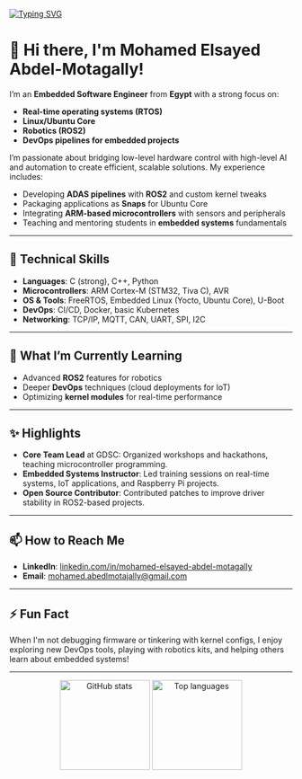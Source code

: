 <!-- Typing SVG (optional) -->
[![Typing SVG](https://readme-typing-svg.demolab.com?font=Fira+Code&size=22&pause=1000&width=435&lines=Hello%2C+I'm+Mohamed+Abdel-Motagally;Embedded+Software+Engineer;Robotics+%7C+DevOps+%7C+RTOS+%7C+Linux)](https://git.io/typing-svg)

# 👋 Hi there, I'm Mohamed Elsayed Abdel-Motagally!

I’m an **Embedded Software Engineer** from **Egypt** with a strong focus on:
- **Real-time operating systems (RTOS)**
- **Linux/Ubuntu Core**
- **Robotics (ROS2)**
- **DevOps pipelines for embedded projects**

I’m passionate about bridging low-level hardware control with high-level AI and automation to create efficient, scalable solutions. My experience includes:
- Developing **ADAS pipelines** with **ROS2** and custom kernel tweaks
- Packaging applications as **Snaps** for Ubuntu Core
- Integrating **ARM-based microcontrollers** with sensors and peripherals
- Teaching and mentoring students in **embedded systems** fundamentals

---

## 🚀 Technical Skills
- **Languages**: C (strong), C++, Python  
- **Microcontrollers**: ARM Cortex-M (STM32, Tiva C), AVR  
- **OS & Tools**: FreeRTOS, Embedded Linux (Yocto, Ubuntu Core), U-Boot  
- **DevOps**: CI/CD, Docker, basic Kubernetes  
- **Networking**: TCP/IP, MQTT, CAN, UART, SPI, I2C  

---

## 🌱 What I’m Currently Learning
- Advanced **ROS2** features for robotics  
- Deeper **DevOps** techniques (cloud deployments for IoT)  
- Optimizing **kernel modules** for real-time performance  

---

## ✨ Highlights
- **Core Team Lead** at GDSC: Organized workshops and hackathons, teaching microcontroller programming.  
- **Embedded Systems Instructor**: Led training sessions on real-time systems, IoT applications, and Raspberry Pi projects.  
- **Open Source Contributor**: Contributed patches to improve driver stability in ROS2-based projects.  

---

## 📫 How to Reach Me
- **LinkedIn**: [linkedin.com/in/mohamed-elsayed-abdel-motagally](https://www.linkedin.com/in/mohamed-elsayed-abdel-motagally-b676aa201/)
- **Email**: [mohamed.abedlmotajally@gmail.com](mailto:mohamed.abedlmotajally@gmail.com)

---

## ⚡ Fun Fact
When I'm not debugging firmware or tinkering with kernel configs, I enjoy exploring new DevOps tools, playing with robotics kits, and helping others learn about embedded systems!

---

<!-- Optional: GitHub Stats (replace <username> with your GitHub handle) -->
<p align="center">
  <img src="https://github-readme-stats.vercel.app/api?username=MohamedAbdulmotajally&show_icons=true&theme=tokyonight" alt="GitHub stats" height="160"/>
  <img src="https://github-readme-stats.vercel.app/api/top-langs/?username=MohamedAbdulmotajally&layout=compact&theme=tokyonight" alt="Top languages" height="160"/>
</p>

